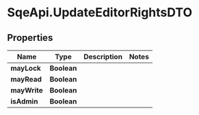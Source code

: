 # SqeApi.UpdateEditorRightsDTO

## Properties

Name | Type | Description | Notes
------------ | ------------- | ------------- | -------------
**mayLock** | **Boolean** |  | 
**mayRead** | **Boolean** |  | 
**mayWrite** | **Boolean** |  | 
**isAdmin** | **Boolean** |  | 


